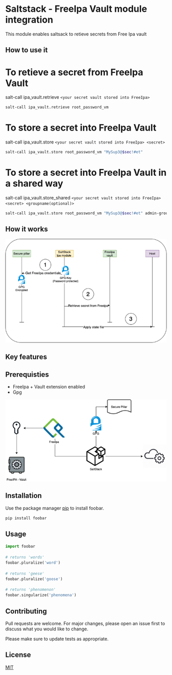 
# Saltstack - FreeIpa Vault module integration
This module enables saltsack to retieve secrets from Free Ipa vault

## How to use it

# To retieve a secret from FreeIpa Vault
salt-call ipa_vault.retrieve  `<your secret vault stored into FreeIpa>`

```bash 
salt-call ipa_vault.retrieve root_password_vm
```

# To store a secret into FreeIpa Vault

salt-call ipa_vault.store  `<your secret vault stored into FreeIpa> <secret>`

```bash 
salt-call ipa_vault.store root_password_vm "MySup3@$sec!#et"
```

# To store a secret into FreeIpa Vault in a shared way

salt-call ipa_vault.store_shared  `<your secret vault stored into FreeIpa> <secret> <groupname(optional)>`

```bash 
salt-call ipa_vault.store root_password_vm "MySup3@$sec!#et" admin-group
```



## How it works
![alt text](https://github.com/ottacom/saltstack_ipa_vault/blob/main/doc/Workflow.drawio.png)


## Key features

## Prerequisties
- FreeIpa + Vault extension enabled
- Gpg  

![alt text](https://github.com/ottacom/saltstack_ipa_vault/blob/main/doc/saltstack_ipa_valt.drawio.png)






## Installation

Use the package manager [pip](https://pip.pypa.io/en/stable/) to install foobar.

```bash
pip install foobar
```

## Usage

```python
import foobar

# returns 'words'
foobar.pluralize('word')

# returns 'geese'
foobar.pluralize('goose')

# returns 'phenomenon'
foobar.singularize('phenomena')
```

## Contributing
Pull requests are welcome. For major changes, please open an issue first to discuss what you would like to change.

Please make sure to update tests as appropriate.

## License
[MIT](https://choosealicense.com/licenses/mit/)
